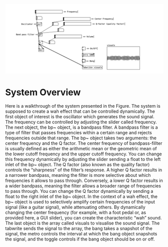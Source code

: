 ![Visuals](https://github.com/Vanillariis/WahSoundEffect/blob/main/Diagram.png)

# System Overview
Here is a walkthrough of the system presented in the Figure. The system is supposed to create a wah effect that can be controlled dynamically.
The first object of interest is the oscillator which generates the sound signal. The frequency can be controlled by adjusting the slider called frequency. 
The next object, the bp~ object, is a bandpass filter. A bandpass filter is a type of filter that passes frequencies within a certain range and rejects frequencies outside that range. The bp~ object takes two arguments: the center frequency and the Q factor. The center frequency of bandpass-fillter is usually defined as either the arithmetic mean or the geometric mean of the lower cutoff frequency and the upper cutoff frequency. You can change this frequency dynamically by adjusting the slider sending a float to the left inlet of the bp~ object. The Q factor (also known as the quality factor) controls the “sharpness” of the filter’s response. A higher Q factor results in a narrower bandpass, meaning the filter is more selective about which frequencies it allows to pass through. Conversely, a lower Q factor results in a wider bandpass, meaning the filter allows a broader range of frequencies to pass through. You can change the Q factor dynamically by sending a float to the right inlet of the bp~ object.
In the context of a wah effect, the bp~ object is used to selectively amplify certain frequencies of the input signal (like a guitar signal), while attenuating others. By dynamically changing the center frequency (for example, with a foot pedal or, as provided here, a GUI slider), you can create the characteristic “wah” sound.
The last object is the array called visuals to visualise the sound signal. The tabwrite sends the signal to the array, the bang takes a snapshot of the signal, the metro controls the interval at which the bang object snapshots the signal, and the toggle controls if the bang object should be on or off. 
